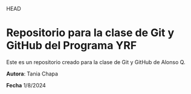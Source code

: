 HEAD
# Repositorio para la clase de Git y GitHub del Programa YRF

Este es un repositorio creado para la clase de Git y GitHub de Alonso Q.

**Autora**: Tania Chapa

**Fecha** 1/8/2024


